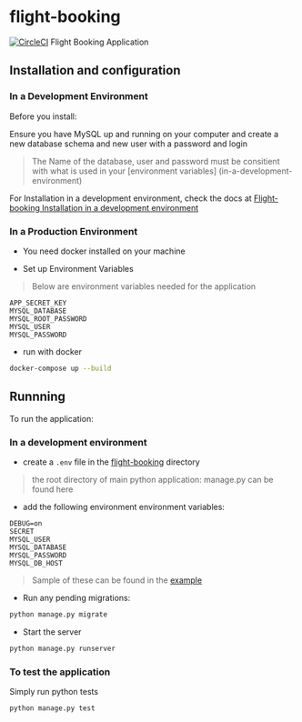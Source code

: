 # flight-booking

[![CircleCI](https://circleci.com/gh/fidelisojeah/flight-booking.svg?style=svg)](https://circleci.com/gh/fidelisojeah/flight-booking)
Flight Booking Application

## Installation and configuration

### In a Development Environment

Before you install:

Ensure you have MySQL up and running on your computer and create a new database schema and new user with a password and login
> The Name of the database, user and password must be consitient with what is used in your [environment variables]  (in-a-development-environment)

For Installation in a development environment, check the docs at [Flight-booking Installation in a development environment](flight-booking)

### In a Production Environment

- You need docker installed on your machine

- Set up Environment Variables

> Below are environment variables needed for the application

```env
APP_SECRET_KEY
MYSQL_DATABASE
MYSQL_ROOT_PASSWORD
MYSQL_USER
MYSQL_PASSWORD
```

- run with docker

```bash
docker-compose up --build
```

## Runnning

To run the application:

### In a development environment

- create a `.env` file in the [flight-booking](flight-booking) directory
> the root directory of main python application: manage.py can be found here

- add the following environment environment variables:

```env
DEBUG=on
SECRET
MYSQL_USER
MYSQL_DATABASE
MYSQL_PASSWORD
MYSQL_DB_HOST
```

> Sample of these can be found in the [example](flight-booking/.env.sample)

- Run any pending migrations:

```bash
python manage.py migrate
```

- Start the server

```bash
python manage.py runserver
```


### To test the application

Simply run python tests

```bash
python manage.py test
```
